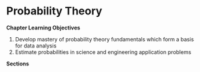 # Probability Theory

**Chapter Learning Objectives**
1. Develop mastery of probability theory fundamentals which form a basis for data analysis
2. Estimate probabilities in science and engineering application problems

**Sections**

```{tableofcontents}
```
